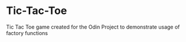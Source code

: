 # Tic-Tac-Toe

Tic Tac Toe game created for the Odin Project to demonstrate usage of factory functions
